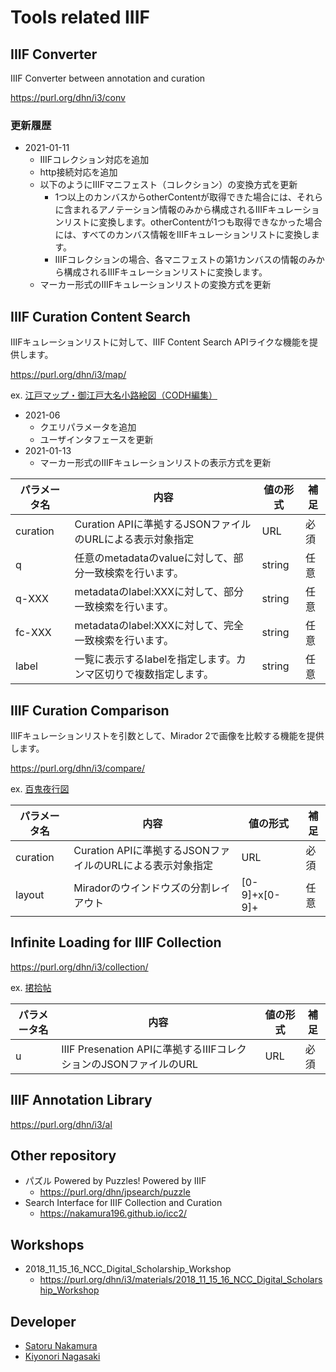 # Tools related IIIF

## IIIF Converter

IIIF Converter between annotation and curation

https://purl.org/dhn/i3/conv

### 更新履歴

* 2021-01-11
  * IIIFコレクション対応を追加
  * http接続対応を追加
  * 以下のようにIIIFマニフェスト（コレクション）の変換方式を更新
    * 1つ以上のカンバスからotherContentが取得できた場合には、それらに含まれるアノテーション情報のみから構成されるIIIFキュレーションリストに変換します。otherContentが1つも取得できなかった場合には、すべてのカンバス情報をIIIFキュレーションリストに変換します。
    * IIIFコレクションの場合、各マニフェストの第1カンバスの情報のみから構成されるIIIFキュレーションリストに変換します。
  * マーカー形式のIIIFキュレーションリストの変換方式を更新

## IIIF Curation Content Search

IIIFキュレーションリストに対して、IIIF Content Search APIライクな機能を提供します。

https://purl.org/dhn/i3/map/

ex. [江戸マップ・御江戸大名小路絵図（CODH編集）](https://purl.org/dhn/i3/map/?curation=http://codh.rois.ac.jp/edo-maps/owariya/01/1849/ndl.json)

* 2021-06
  * クエリパラメータを追加
  * ユーザインタフェースを更新
* 2021-01-13
  * マーカー形式のIIIFキュレーションリストの表示方式を更新
  
| パラメータ名 | 内容 | 値の形式 | 補足 |
| ------------- | ------------- | ------------- | ------------- |
| curation | Curation APIに準拠するJSONファイルのURLによる表示対象指定 | URL | 必須
| q | 任意のmetadataのvalueに対して、部分一致検索を行います。 | string | 任意
| q-XXX | metadataのlabel:XXXに対して、部分一致検索を行います。 | string | 任意
| fc-XXX | metadataのlabel:XXXに対して、完全一致検索を行います。 | string | 任意
| label | 一覧に表示するlabelを指定します。カンマ区切りで複数指定します。 | string | 任意

## IIIF Curation Comparison

IIIFキュレーションリストを引数として、Mirador 2で画像を比較する機能を提供します。

https://purl.org/dhn/i3/compare/

ex. [百鬼夜行図](https://purl.org/dhn/i3/compare/?curation=https://purl.org/dhn/i3/compare/data.json&layout=2x2)

| パラメータ名 | 内容 | 値の形式 | 補足 |
| ------------- | ------------- | ------------- | ------------- |
| curation | Curation APIに準拠するJSONファイルのURLによる表示対象指定 | URL | 必須
| layout  | Miradorのウインドウズの分割レイアウト | [0-9]+x[0-9]+ | 任意
  
## Infinite Loading for IIIF Collection

https://purl.org/dhn/i3/collection/

ex. [捃拾帖](https://purl.org/dhn/i3/collection/?u=https://archdataset.dl.itc.u-tokyo.ac.jp/collections/tanaka/image/collection.json&random=true)

| パラメータ名 | 内容 | 値の形式 | 補足 |
| ------------- | ------------- | ------------- | ------------- |
| u | IIIF Presenation APIに準拠するIIIFコレクションのJSONファイルのURL | URL | 必須
  
## IIIF Annotation Library

https://purl.org/dhn/i3/al
  
## Other repository
* パズル Powered by Puzzles! Powered by IIIF
  * https://purl.org/dhn/jpsearch/puzzle
* Search Interface for IIIF Collection and Curation
  * https://nakamura196.github.io/icc2/
  
## Workshops
* 2018_11_15_16_NCC_Digital_Scholarship_Workshop
  * https://purl.org/dhn/i3/materials/2018_11_15_16_NCC_Digital_Scholarship_Workshop
  
  
## Developer
* [Satoru Nakamura](https://researchmap.jp/nakamura.satoru?lang=en)
* [Kiyonori Nagasaki](https://researchmap.jp/knagasaki?lang=en)

